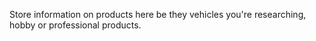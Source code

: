 Store information on products here be they vehicles you're researching, hobby or professional products.

